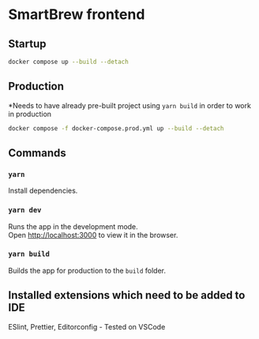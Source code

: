 # SmartBrew frontend

## Startup

```bash
docker compose up --build --detach
```

## Production

\*Needs to have already pre-built project using `yarn build` in order to work in production

```bash
docker compose -f docker-compose.prod.yml up --build --detach
```

## Commands

### `yarn`

Install dependencies.

### `yarn dev`

Runs the app in the development mode.\
Open [http://localhost:3000](http://localhost:3000) to view it in the browser.

### `yarn build`

Builds the app for production to the `build` folder.

## Installed extensions which need to be added to IDE

ESlint, Prettier, Editorconfig - Tested on VSCode
